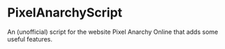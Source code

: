# PixelAnarchyScript
An (unofficial) script for the website Pixel Anarchy Online that adds some useful features.
